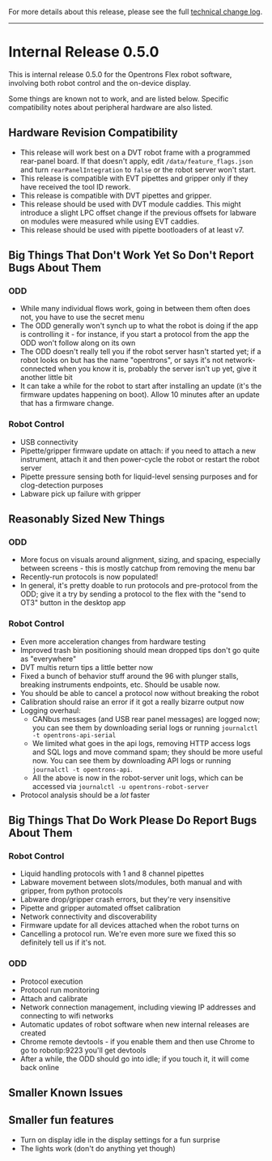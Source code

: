For more details about this release, please see the full [technical change log][]. 

[technical change log]: https://github.com/Opentrons/opentrons/releases

---

# Internal Release 0.5.0

This is internal release 0.5.0 for the Opentrons Flex robot software, involving both robot control and the on-device display.

Some things are known not to work, and are listed below. Specific compatibility notes about peripheral hardware are also listed.

## Hardware Revision Compatibility

- This release will work best on a DVT robot frame with a programmed rear-panel board. If that doesn't apply, edit `/data/feature_flags.json` and turn `rearPanelIntegration` to `false` or the robot server won't start.
- This release is compatible with EVT pipettes and gripper only if they have received the tool ID rework.
- This release is compatible with DVT pipettes and gripper.
- This release should be used with DVT module caddies. This might introduce a slight LPC offset change if the previous offsets for labware on modules were measured while using EVT caddies.
- This release should be used with pipette bootloaders of at least v7.

## Big Things That Don't Work Yet So Don't Report Bugs About Them

### ODD
- While many individual flows work, going in between them often does not, you have to use the secret menu
- The ODD generally won't synch up to what the robot is doing if the app is controlling it - for instance, if you start a protocol from the app the ODD won't follow along on its own
- The ODD doesn't really tell you if the robot server hasn't started yet; if a robot looks on but has the name "opentrons", or says it's not network-connected when you know it is, probably the server isn't up yet, give it another little bit
- It can take a while for the robot to start after installing an update (it's the firmware updates happening on boot). Allow 10 minutes after an update that has a firmware change.

### Robot Control
- USB connectivity
- Pipette/gripper firmware update on attach: if you need to attach a new instrument, attach it and then power-cycle the robot or restart the robot server
- Pipette pressure sensing both for liquid-level sensing purposes and for clog-detection purposes
- Labware pick up failure with gripper

## Reasonably Sized New Things
### ODD
- More focus on visuals around alignment, sizing, and spacing, especially between screens - this is mostly catchup from removing the menu bar
- Recently-run protocols is now populated!
- In general, it's pretty doable to run protocols and pre-protocol from the ODD; give it a try by sending a protocol to the flex with the "send to OT3" button in the desktop app

### Robot Control
- Even more acceleration changes from hardware testing
- Improved trash bin positioning should mean dropped tips don't go quite as "everywhere"
- DVT multis return tips a little better now
- Fixed a bunch of behavior stuff around the 96 with plunger stalls, breaking instruments endpoints, etc. Should be usable now.
- You should be able to cancel a protocol now without breaking the robot
- Calibration should raise an error if it got a really bizarre output now
- Logging overhaul:
  - CANbus messages (and USB rear panel messages) are logged now; you can see them by downloading serial logs or running `journalctl -t opentrons-api-serial`
  - We limited what goes in the api logs, removing HTTP access logs and SQL logs and move command spam; they should be more useful now. You can see them by downloading API logs or running `journalctl -t opentrons-api`.
  - All the above is now in the robot-server unit logs, which can be accessed via `journalctl -u opentrons-robot-server`
- Protocol analysis should be a _lot_ faster

## Big Things That Do Work Please Do Report Bugs About Them
### Robot Control
- Liquid handling protocols with 1 and 8 channel pipettes
- Labware movement between slots/modules, both manual and with gripper, from python protocols
- Labware drop/gripper crash errors, but they're very insensitive
- Pipette and gripper automated offset calibration
- Network connectivity and discoverability
- Firmware update for all devices attached when the robot turns on
- Cancelling a protocol run. We're even more sure we fixed this so definitely tell us if it's not.

### ODD
- Protocol execution
- Protocol run monitoring
- Attach and calibrate
- Network connection management, including viewing IP addresses and connecting to wifi networks
- Automatic updates of robot software when new internal releases are created
- Chrome remote devtools - if you enable them and then use Chrome to go to robotip:9223 you'll get devtools
- After a while, the ODD should go into idle; if you touch it, it will come back online

## Smaller Known Issues

## Smaller fun features
- Turn on display idle in the display settings for a fun surprise
- The lights work (don't do anything yet though)

